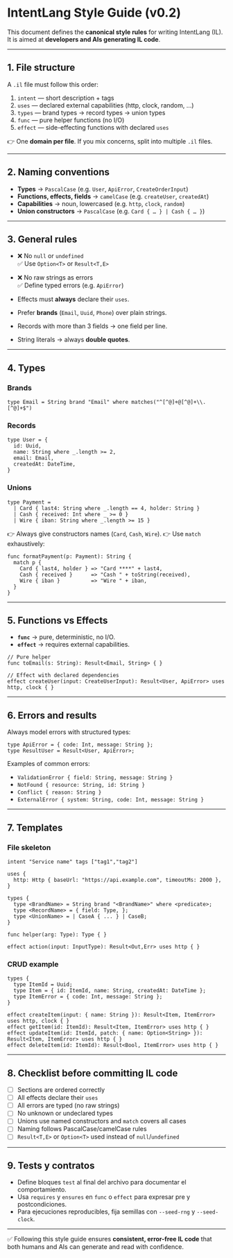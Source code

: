 # IntentLang Style Guide (v0.2)

This document defines the **canonical style rules** for writing IntentLang (IL).  
It is aimed at **developers and AIs generating IL code**.

---

## 1. File structure

A `.il` file must follow this order:

1. `intent` — short description + tags
2. `uses` — declared external capabilities (http, clock, random, …)
3. `types` — brand types → record types → union types
4. `func` — pure helper functions (no I/O)
5. `effect` — side-effecting functions with declared `uses`

👉 One **domain per file**. If you mix concerns, split into multiple `.il` files.

---

## 2. Naming conventions

- **Types** → `PascalCase` (e.g. `User`, `ApiError`, `CreateOrderInput`)
- **Functions, effects, fields** → `camelCase` (e.g. `createUser`, `createdAt`)
- **Capabilities** → noun, lowercased (e.g. `http`, `clock`, `random`)
- **Union constructors** → `PascalCase` (e.g. `Card { … } | Cash { … }`)

---

## 3. General rules

- ❌ No `null` or `undefined`  
  ✅ Use `Option<T>` or `Result<T,E>`

- ❌ No raw strings as errors  
  ✅ Define typed errors (e.g. `ApiError`)

- Effects must **always** declare their `uses`.

- Prefer **brands** (`Email`, `Uuid`, `Phone`) over plain strings.

- Records with more than 3 fields → one field per line.

- String literals → always **double quotes**.

---

## 4. Types

### Brands

```intentlang
type Email = String brand "Email" where matches("^[^@]+@[^@]+\\.[^@]+$")
```

### Records

```intentlang
type User = {
  id: Uuid,
  name: String where _.length >= 2,
  email: Email,
  createdAt: DateTime,
}
```

### Unions

```intentlang
type Payment =
  | Card { last4: String where _.length == 4, holder: String }
  | Cash { received: Int where _ >= 0 }
  | Wire { iban: String where _.length >= 15 }
```

👉 Always give constructors names (`Card`, `Cash`, `Wire`).
👉 Use `match` exhaustively:

```intentlang
func formatPayment(p: Payment): String {
  match p {
    Card { last4, holder } => "Card ****" + last4,
    Cash { received }      => "Cash " + toString(received),
    Wire { iban }          => "Wire " + iban,
  }
}
```

---

## 5. Functions vs Effects

- **`func`** → pure, deterministic, no I/O.
- **`effect`** → requires external capabilities.

```intentlang
// Pure helper
func toEmail(s: String): Result<Email, String> { }

// Effect with declared dependencies
effect createUser(input: CreateUserInput): Result<User, ApiError> uses http, clock { }
```

---

## 6. Errors and results

Always model errors with structured types:

```intentlang
type ApiError = { code: Int, message: String };
type ResultUser = Result<User, ApiError>;
```

Examples of common errors:

- `ValidationError { field: String, message: String }`
- `NotFound { resource: String, id: String }`
- `Conflict { reason: String }`
- `ExternalError { system: String, code: Int, message: String }`

---

## 7. Templates

### File skeleton

```intentlang
intent "Service name" tags ["tag1","tag2"]

uses {
  http: Http { baseUrl: "https://api.example.com", timeoutMs: 2000 },
}

types {
  type <BrandName> = String brand "<BrandName>" where <predicate>;
  type <RecordName> = { field: Type, };
  type <UnionName> = | CaseA { ... } | CaseB;
}

func helper(arg: Type): Type { }

effect action(input: InputType): Result<Out,Err> uses http { }
```

### CRUD example

```intentlang
types {
  type ItemId = Uuid;
  type Item = { id: ItemId, name: String, createdAt: DateTime };
  type ItemError = { code: Int, message: String };
}

effect createItem(input: { name: String }): Result<Item, ItemError> uses http, clock { }
effect getItem(id: ItemId): Result<Item, ItemError> uses http { }
effect updateItem(id: ItemId, patch: { name: Option<String> }): Result<Item, ItemError> uses http { }
effect deleteItem(id: ItemId): Result<Bool, ItemError> uses http { }
```

---

## 8. Checklist before committing IL code

- [ ] Sections are ordered correctly
- [ ] All effects declare their `uses`
- [ ] All errors are typed (no raw strings)
- [ ] No unknown or undeclared types
- [ ] Unions use named constructors and `match` covers all cases
- [ ] Naming follows PascalCase/camelCase rules
- [ ] `Result<T,E>` or `Option<T>` used instead of `null`/`undefined`

---

## 9. Tests y contratos

- Define bloques `test` al final del archivo para documentar el comportamiento.
- Usa `requires` y `ensures` en `func` o `effect` para expresar pre y postcondiciones.
- Para ejecuciones reproducibles, fija semillas con `--seed-rng` y `--seed-clock`.

---

✅ Following this style guide ensures **consistent, error-free IL code** that both humans and AIs can generate and read with confidence.

